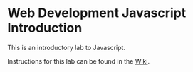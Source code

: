 # Web Development Javascript Introduction

This is an introductory lab to Javascript.  

Instructions for this lab can be found in the [Wiki](https://github.com/mustbebuilt/javascript-intro-lab/wiki).